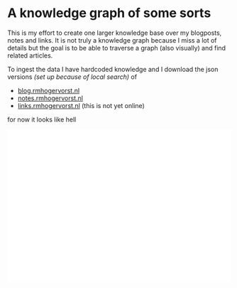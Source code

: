 # A knowledge graph of some sorts

This is my effort to create one larger knowledge base over my blogposts, notes and links.
It is not truly a knowledge graph because I miss a lot of details
but the goal is to be able to traverse a graph (also visually) and find related articles.

To ingest the data I have hardcoded knowledge and I download the json versions _(set up because of local search)_ of 
- [blog.rmhogervorst.nl](https://blog.rmhogervorst.nl)
- [notes.rmhogervorst.nl](https://notes.rmhogervorst.nl)
- [links.rmhogervorst.nl](https://links.rmhogervorst.nl) (this is not yet online)

for now it looks like hell

![not a useful graph](kluwen.png)

